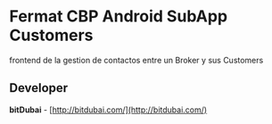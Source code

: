 # Fermat CBP Android SubApp Customers

frontend de la gestion de contactos entre un Broker y sus Customers

## Developer

**bitDubai** - [http://bitdubai.com/](http://bitdubai.com/)
